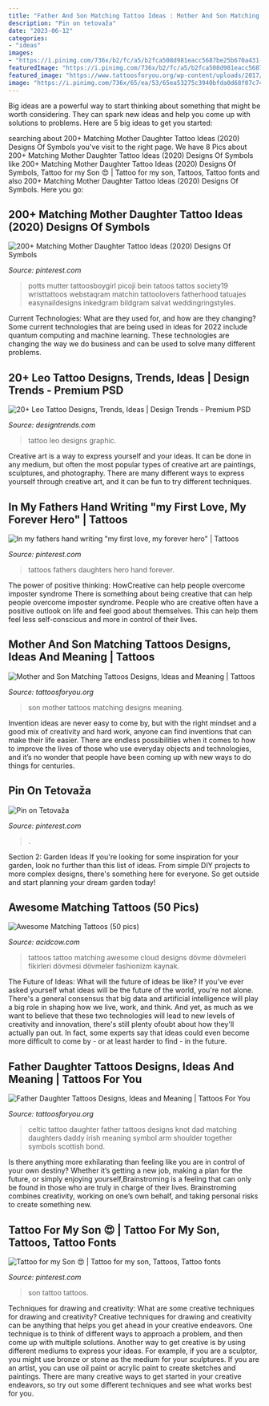```yaml
---
title: "Father And Son Matching Tattoo Ideas : Mother And Son Matching Tattoos Designs, Ideas And Meaning"
description: "Pin on tetovaža"
date: "2023-06-12"
categories:
- "ideas"
images:
- "https://i.pinimg.com/736x/b2/fc/a5/b2fca508d981eacc5687be25b670a431--baby-boy-womens-fashion.jpg"
featuredImage: "https://i.pinimg.com/736x/b2/fc/a5/b2fca508d981eacc5687be25b670a431--baby-boy-womens-fashion.jpg"
featured_image: "https://www.tattoosforyou.org/wp-content/uploads/2017/06/Mother-and-Son-Matching-Tattoos.jpg"
image: "https://i.pinimg.com/736x/65/ea/53/65ea53275c3940bfda0d68f07c74f41e.jpg"
---
```



Big ideas are a powerful way to start thinking about something that might be worth considering. They can spark new ideas and help you come up with solutions to problems. Here are 5 big ideas to get you started: 

	

		
searching about 200+ Matching Mother Daughter Tattoo Ideas (2020) Designs Of Symbols you've visit to the right page. We have 8 Pics about 200+ Matching Mother Daughter Tattoo Ideas (2020) Designs Of Symbols like 200+ Matching Mother Daughter Tattoo Ideas (2020) Designs Of Symbols, Tattoo for my Son 😍 | Tattoo for my son, Tattoos, Tattoo fonts and also 200+ Matching Mother Daughter Tattoo Ideas (2020) Designs Of Symbols. Here you go:
		
    
## 200+ Matching Mother Daughter Tattoo Ideas (2020) Designs Of Symbols

<img loading=lazy src="https://i.pinimg.com/736x/65/ea/53/65ea53275c3940bfda0d68f07c74f41e.jpg" onerror="this.onerror=null;this.src='https://tse2.mm.bing.net/th?id=OIP.uvmg0E-5lTDEyMd-gthGiAHaNL&amp;pid=15.1';" alt="200+ Matching Mother Daughter Tattoo Ideas (2020) Designs Of Symbols">

_Source: pinterest.com_

>potts mutter tattoosboygirl picoji bein tatoos tattos society19 wristtattoos webstaqram matchin tattoolovers fatherhood tatuajes easynaildesigns inkedgram bildgram salvat weddingringstyles. 

	

Current Technologies: What are they used for, and how are they changing?
Some current technologies that are being used in ideas for 2022 include quantum computing and machine learning. These technologies are changing the way we do business and can be used to solve many different problems.

    
## 20+ Leo Tattoo Designs, Trends, Ideas | Design Trends - Premium PSD

<img loading=lazy src="https://images.designtrends.com/wp-content/uploads/2016/02/10063904/Graphic-Tattoo-Design.jpg" onerror="this.onerror=null;this.src='https://tse1.mm.bing.net/th?id=OIP.SW07aei_KlFGuQSHRdaF8gHaHa&amp;pid=15.1';" alt="20+ Leo Tattoo Designs, Trends, Ideas | Design Trends - Premium PSD">

_Source: designtrends.com_

>tattoo leo designs graphic. 

	

Creative art is a way to express yourself and your ideas. It can be done in any medium, but often the most popular types of creative art are paintings, sculptures, and photography. There are many different ways to express yourself through creative art, and it can be fun to try different techniques.

    
## In My Fathers Hand Writing &quot;my First Love, My Forever Hero&quot; | Tattoos

<img loading=lazy src="https://i.pinimg.com/736x/6c/93/59/6c935967819cb64e70b8f6502f2f4e4c.jpg" onerror="this.onerror=null;this.src='https://tse1.mm.bing.net/th?id=OIP.2B1LtBEt_9OrM8CvLz6QLAHaNL&amp;pid=15.1';" alt="In my fathers hand writing &quot;my first love, my forever hero&quot; | Tattoos">

_Source: pinterest.com_

>tattoos fathers daughters hero hand forever. 

	

The power of positive thinking: HowCreative can help people overcome imposter syndrome
There is something about being creative that can help people overcome imposter syndrome. People who are creative often have a positive outlook on life and feel good about themselves. This can help them feel less self-conscious and more in control of their lives.

    
## Mother And Son Matching Tattoos Designs, Ideas And Meaning | Tattoos

<img loading=lazy src="https://www.tattoosforyou.org/wp-content/uploads/2017/06/Mother-and-Son-Matching-Tattoos.jpg" onerror="this.onerror=null;this.src='https://tse3.mm.bing.net/th?id=OIP.XHUfQsuNBwXFmElRZneSZAHaHa&amp;pid=15.1';" alt="Mother and Son Matching Tattoos Designs, Ideas and Meaning | Tattoos">

_Source: tattoosforyou.org_

>son mother tattoos matching designs meaning. 

	

Invention ideas are never easy to come by, but with the right mindset and a good mix of creativity and hard work, anyone can find inventions that can make their life easier. There are endless possibilities when it comes to how to improve the lives of those who use everyday objects and technologies, and it’s no wonder that people have been coming up with new ways to do things for centuries.

    
## Pin On Tetovaža

<img loading=lazy src="https://i.pinimg.com/736x/02/5d/50/025d5039641b1a67f897c6e003ff8fca.jpg" onerror="this.onerror=null;this.src='https://tse4.mm.bing.net/th?id=OIP.OB80kyRp11WaHShRBNsPiwHaKO&amp;pid=15.1';" alt="Pin on Tetovaža">

_Source: pinterest.com_

>. 

	

Section 2: Garden Ideas
If you're looking for some inspiration for your garden, look no further than this list of ideas. From simple DIY projects to more complex designs, there's something here for everyone. So get outside and start planning your dream garden today!

    
## Awesome Matching Tattoos (50 Pics)

<img loading=lazy src="https://cdn.acidcow.com/pics/20190528/1559058962_8wdk7i4gth.jpg" onerror="this.onerror=null;this.src='https://tse4.mm.bing.net/th?id=OIP.68P_sOf6tIiBif9ohVYedQHaIB&amp;pid=15.1';" alt="Awesome Matching Tattoos (50 pics)">

_Source: acidcow.com_

>tattoos tattoo matching awesome cloud designs dövme dövmeleri fikirleri dövmesi dövmeler fashionizm kaynak. 

	

The Future of Ideas: What will the future of ideas be like?
If you've ever asked yourself what ideas will be the future of the world, you're not alone. There's a general consensus that big data and artificial intelligence will play a big role in shaping how we live, work, and think. And yet, as much as we want to believe that these two technologies will lead to new levels of creativity and innovation, there's still plenty ofoubt about how they'll actually pan out. In fact, some experts say that ideas could even become more difficult to come by - or at least harder to find - in the future.

    
## Father Daughter Tattoos Designs, Ideas And Meaning | Tattoos For You

<img loading=lazy src="https://www.tattoosforyou.org/wp-content/uploads/2018/01/Father-Daughter-Celtic-Knot-Tattoo.jpg" onerror="this.onerror=null;this.src='https://tse4.mm.bing.net/th?id=OIP.9NBAqrbnLjmQ5fLk3hO-UgHaJ3&amp;pid=15.1';" alt="Father Daughter Tattoos Designs, Ideas and Meaning | Tattoos For You">

_Source: tattoosforyou.org_

>celtic tattoo daughter father tattoos designs knot dad matching daughters daddy irish meaning symbol arm shoulder together symbols scottish bond. 

	

Is there anything more exhilarating than feeling like you are in control of your own destiny? Whether it’s getting a new job, making a plan for the future, or simply enjoying yourself,Brainstroming is a feeling that can only be found in those who are truly in charge of their lives. Brainstroming combines creativity, working on one’s own behalf, and taking personal risks to create something new.

    
## Tattoo For My Son 😍 | Tattoo For My Son, Tattoos, Tattoo Fonts

<img loading=lazy src="https://i.pinimg.com/736x/b2/fc/a5/b2fca508d981eacc5687be25b670a431--baby-boy-womens-fashion.jpg" onerror="this.onerror=null;this.src='https://tse3.mm.bing.net/th?id=OIP.NZ01mGlVrR9c8lYs2FnjNwHaHa&amp;pid=15.1';" alt="Tattoo for my Son 😍 | Tattoo for my son, Tattoos, Tattoo fonts">

_Source: pinterest.com_

>son tattoo tattoos. 

	

Techniques for drawing and creativity: What are some creative techniques for drawing and creativity?
Creative techniques for drawing and creativity can be anything that helps you get ahead in your creative endeavors. One technique is to think of different ways to approach a problem, and then come up with multiple solutions. Another way to get creative is by using different mediums to express your ideas. For example, if you are a sculptor, you might use bronze or stone as the medium for your sculptures. If you are an artist, you can use oil paint or acrylic paint to create sketches and paintings. There are many creative ways to get started in your creative endeavors, so try out some different techniques and see what works best for you.

